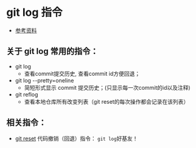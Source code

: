 # git log 指令
* [参考资料](https://git-scm.com/docs/git-log)

## 关于 git log 常用的指令：
* git log
	* 查看commit提交历史, 查看commit id方便回退；
* git log --pretty=oneline
	* 简短形式显示 commit 提交历史；(只显示每一次commit的id以及注释)
* git reflog
	* 查看本地仓库所有改变列表（git reset的每次操作都会记录在该列表）

## 相关指令：
* [git reset](https://github.com/wteam-xq/testGit/blob/master/learn_log/git_reset.md) 代码撤销（回退）指令： `git log`好基友！